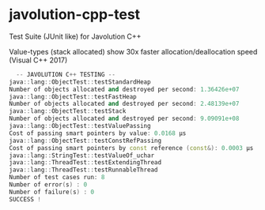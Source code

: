 # javolution-cpp-test
Test Suite (JUnit like) for Javolution C++ 

Value-types (stack allocated) show 30x faster allocation/deallocation speed (Visual C++ 2017)

```cpp
  -- JAVOLUTION C++ TESTING --
java::lang::ObjectTest::testStandardHeap
Number of objects allocated and destroyed per second: 1.36426e+07
java::lang::ObjectTest::testFastHeap
Number of objects allocated and destroyed per second: 2.48139e+07
java::lang::ObjectTest::testStack
Number of objects allocated and destroyed per second: 9.09091e+08
java::lang::ObjectTest::testValuePassing
Cost of passing smart pointers by value: 0.0168 μs
java::lang::ObjectTest::testConstRefPassing
Cost of passing smart pointers by const reference (const&): 0.0003 μs
java::lang::StringTest::testValueOf_uchar
java::lang::ThreadTest::testExtendingThread
java::lang::ThreadTest::testRunnableThread
Number of test cases run: 8
Number of error(s) : 0
Number of failure(s) : 0
SUCCESS !
```

